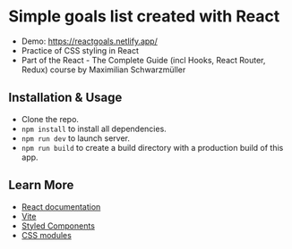 
# Simple goals list created with React


- Demo: https://reactgoals.netlify.app/
- Practice of CSS styling in React 
- Part of the React - The Complete Guide (incl Hooks, React Router, Redux) course by Maximilian Schwarzmüller


## Installation & Usage

- Clone the repo.
- `npm install` to install all dependencies.
- `npm run dev` to launch server.
- `npm run build` to create a build directory with a production build of this app.

## Learn More

- [React documentation](https://reactjs.org/)
- [Vite](https://vitejs.dev/)
- [Styled Components](https://styled-components.com/)
- [CSS modules](https://create-react-app.dev/docs/adding-a-css-modules-stylesheet/)

